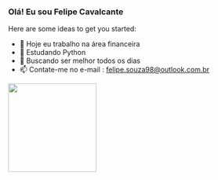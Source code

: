 ### Olá! Eu sou Felipe Cavalcante 

Here are some ideas to get you started:

- 🔭 Hoje eu trabalho na área financeira
- 🌱 Estudando Python
- 📖 Buscando ser melhor todos os dias
- 📫 Contate-me no e-mail : felipe.souza98@outlook.com.br

<div>
  <a href="https://beacons.ai/Felipe-cavalcante1">
  <img height="180em" src="https://github.readme.stats.vercel.app/api?username=
Felipe-cavalcante1&show_icons=true&theme=dracula&include_allc_commits=true&count_private"/>
